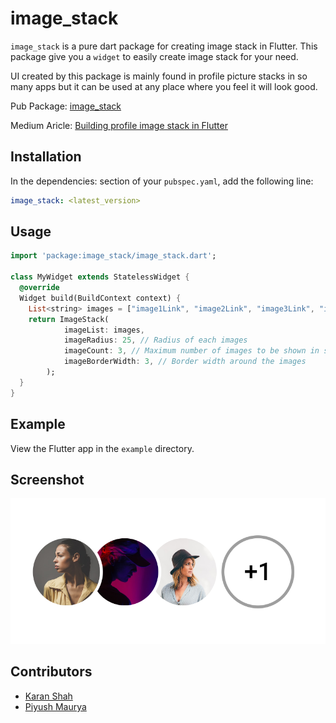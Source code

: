 # image_stack

`image_stack` is a pure dart package for creating image stack in Flutter. This package give you a `widget` to easily create image stack for your need.

UI created by this package is mainly found in profile picture stacks in so many apps but it can be used at any place where you feel it will look good.

Pub Package: [image_stack](https://pub.dev/packages/image_stack)

Medium Aricle: [Building profile image stack in Flutter](https://medium.com/@piyushmaurya23/building-profile-image-stack-in-flutter-2156102f65dd)

## Installation

In the dependencies: section of your `pubspec.yaml`, add the following line:

```yaml
image_stack: <latest_version>
```

## Usage

```dart
import 'package:image_stack/image_stack.dart';

class MyWidget extends StatelessWidget {
  @override
  Widget build(BuildContext context) {
    List<string> images = ["image1Link", "image2Link", "image3Link", "image4Link"];
    return ImageStack(
            imageList: images,
            imageRadius: 25, // Radius of each images
            imageCount: 3, // Maximum number of images to be shown in stack
            imageBorderWidth: 3, // Border width around the images
        );
  }
}
```

## Example

View the Flutter app in the `example` directory.

## Screenshot

![Image Stack Screenshot](screenshot.png)

## Contributors

- [Karan Shah](https://github.com/karan413255)
- [Piyush Maurya](https://github.com/piyushmaurya23/)
